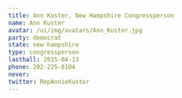 ```yaml
---
title: Ann Kuster, New Hampshire Congressperson
name: Ann Kuster
avatar: /ui/img/avatars/Ann_Kuster.jpg
party: democrat
state: new hampshire
type: congressperson
lasthall: 2015-04-13
phone: 202-225-8104
never: 
twitter: RepAnnieKuster
---
```

